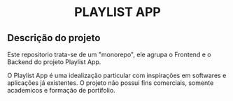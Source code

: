 <h1 align="center"> PLAYLIST APP </h1>

## Descrição do projeto

<p align="justify">

Este repositorio trata-se de um "monorepo", ele agrupa o Frontend e o Backend do projeto Playlist App.

O Playlist App é uma idealização particular com inspirações em softwares e aplicações já existentes. O projeto não possui fins comerciais, somente academicos e formação de portifolio.
</p>
